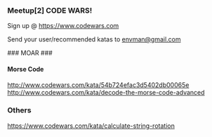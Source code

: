 ### Meetup[2] CODE WARS! ###

Sign up @
https://www.codewars.com

Send your user/recommended katas to envman@gmail.com

### MOAR ###

#### Morse Code ####
http://www.codewars.com/kata/54b724efac3d5402db00065e
http://www.codewars.com/kata/decode-the-morse-code-advanced


### Others ###
https://www.codewars.com/kata/calculate-string-rotation